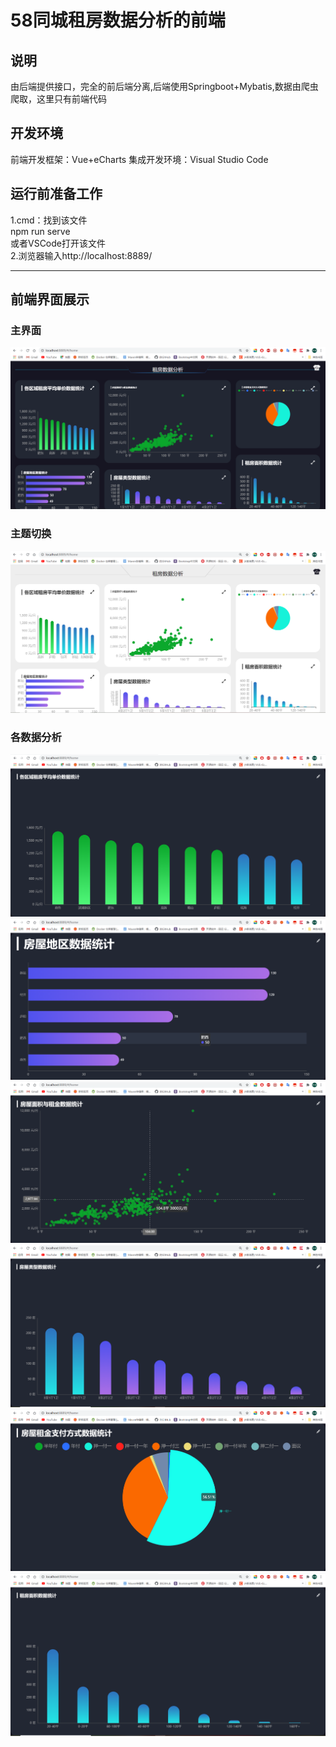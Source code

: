 # 58同城租房数据分析的前端
## 说明
  由后端提供接口，完全的前后端分离,后端使用Springboot+Mybatis,数据由爬虫爬取，这里只有前端代码
## 开发环境
前端开发框架：Vue+eCharts
集成开发环境：Visual Studio Code
## 运行前准备工作
1.cmd：找到该文件  
  npm run serve  
或者VSCode打开该文件  
2.浏览器输入http://localhost:8889/
****
## 前端界面展示
### 主界面
![主界面](https://github.com/Uluoyu/58-Vue-ECharts/blob/master/images/1.png)  
### 主题切换
![主题切换](https://github.com/Uluoyu/58-Vue-ECharts/blob/master/images/2.png)  
### 各数据分析
![](https://github.com/Uluoyu/58-Vue-ECharts/blob/master/images/3.png)  
![](https://github.com/Uluoyu/58-Vue-ECharts/blob/master/images/4.png)  
![](https://github.com/Uluoyu/58-Vue-ECharts/blob/master/images/5.png)  
![](https://github.com/Uluoyu/58-Vue-ECharts/blob/master/images/6.png)  
![](https://github.com/Uluoyu/58-Vue-ECharts/blob/master/images/7.png)  
![](https://github.com/Uluoyu/58-Vue-ECharts/blob/master/images/8.png)  




